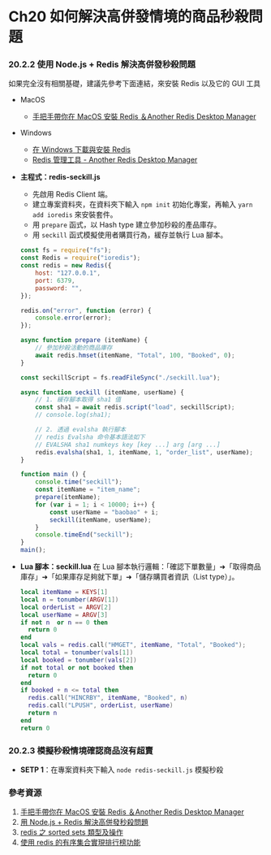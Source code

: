 # Ch20 如何解決高併發情境的商品秒殺問題

### 20.2.2 使用 Node.js + Redis 解決高併發秒殺問題

如果完全沒有相關基礎，建議先參考下面連結，來安裝 Redis 以及它的 GUI 工具

- MacOS
  - [手把手帶你在 MacOS 安裝 Redis ＆Another Redis Desktop Manager](https://medium.com/dean-lin/8d0b45062f9)
- Windows
  - [在 Windows 下載與安裝 Redis](https://marcus116.blogspot.com/2019/02/how-to-install-redis-in-windows-os.html)
  - [Redis 管理工具 - Another Redis Desktop Manager](https://marcus116.blogspot.com/2020/04/tool-redis-another-redis-desktop-manager.html)

- **主程式：redis-seckill.js**

  - 先啟用 Redis Client 端。
  - 建立專案資料夾，在資料夾下輸入 `npm init` 初始化專案，再輸入 `yarn add ioredis` 來安裝套件。
  - 用 `prepare` 函式，以 Hash type 建立參加秒殺的產品庫存。
  - 用 `seckill` 函式模擬使用者購買行為，緩存並執行 Lua 腳本。

  ```js
  const fs = require("fs");
  const Redis = require("ioredis");
  const redis = new Redis({
      host: "127.0.0.1",
      port: 6379,
      password: "",
  });

  redis.on("error", function (error) {
      console.error(error);
  });

  async function prepare (itemName) {
      // 參加秒殺活動的商品庫存
      await redis.hmset(itemName, "Total", 100, "Booked", 0);
  }

  const seckillScript = fs.readFileSync("./seckill.lua");

  async function seckill (itemName, userName) {
      // 1. 緩存腳本取得 sha1 值
      const sha1 = await redis.script("load", seckillScript);
      // console.log(sha1);

      // 2. 透過 evalsha 執行腳本
      // redis Evalsha 命令基本語法如下
      // EVALSHA sha1 numkeys key [key ...] arg [arg ...]
      redis.evalsha(sha1, 1, itemName, 1, "order_list", userName);
  }

  function main () {
      console.time("seckill");
      const itemName = "item_name";
      prepare(itemName);
      for (var i = 1; i < 10000; i++) {
          const userName = "baobao" + i;
          seckill(itemName, userName);
      }
      console.timeEnd("seckill");
  }
  main();
  ```

- **Lua 腳本：seckill.lua**
  在 Lua 腳本執行邏輯：「確認下單數量」➜「取得商品庫存」➜「如果庫存足夠就下單」➜「儲存購買者資訊（List type）」。

  ```lua
  local itemName = KEYS[1]
  local n = tonumber(ARGV[1])
  local orderList = ARGV[2]
  local userName = ARGV[3]
  if not n  or n == 0 then
    return 0
  end
  local vals = redis.call("HMGET", itemName, "Total", "Booked");
  local total = tonumber(vals[1])
  local booked = tonumber(vals[2])
  if not total or not booked then
    return 0
  end
  if booked + n <= total then
    redis.call("HINCRBY", itemName, "Booked", n)
    redis.call("LPUSH", orderList, userName)
    return n
  end
  return 0
  ```

### 20.2.3 模擬秒殺情境確認商品沒有超賣

- **SETP 1**：在專案資料夾下輸入 `node redis-seckill.js` 模擬秒殺

### 參考資源

1. [手把手帶你在 MacOS 安裝 Redis ＆Another Redis Desktop Manager](https://medium.com/dean-lin/8d0b45062f9)
2. [用 Node.js + Redis 解決高併發秒殺問題](https://medium.com/dean-lin/e814fe26a0f2)
3. [redis 之 sorted sets 類型及操作](https://www.huaweicloud.com/articles/6785018d60d6272a49565cb148d661af.html)
4. [使用 redis 的有序集合實現排行榜功能](https://www.gushiciku.cn/pl/2MPj/zh-tw)
